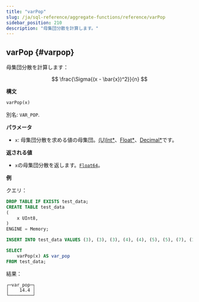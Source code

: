 ```yaml
---
title: "varPop"
slug: /ja/sql-reference/aggregate-functions/reference/varPop
sidebar_position: 210
description: "母集団分散を計算します。"
---
```


## varPop {#varpop}

母集団分散を計算します：

$$
\frac{\Sigma{(x - \bar{x})^2}}{n}
$$

**構文**

```sql
varPop(x)
```

別名: `VAR_POP`.

**パラメータ**

- `x`: 母集団分散を求める値の母集団。[(U)Int*](../../data-types/int-uint.md)、[Float*](../../data-types/float.md)、[Decimal*](../../data-types/decimal.md)です。

**返される値**

- `x`の母集団分散を返します。[`Float64`](../../data-types/float.md)。

**例**

クエリ：

```sql
DROP TABLE IF EXISTS test_data;
CREATE TABLE test_data
(
    x UInt8,
)
ENGINE = Memory;

INSERT INTO test_data VALUES (3), (3), (3), (4), (4), (5), (5), (7), (11), (15);

SELECT
    varPop(x) AS var_pop
FROM test_data;
```

結果：

```response
┌─var_pop─┐
│    14.4 │
└─────────┘
```
